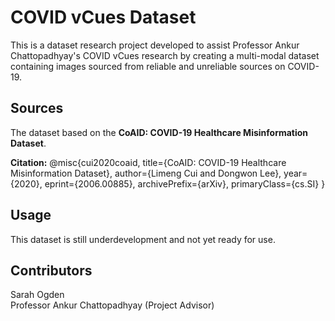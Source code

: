 # COVID vCues Dataset

This is a dataset research project developed to assist Professor Ankur Chattopadhyay's COVID vCues research by creating a multi-modal dataset containing images sourced from reliable and unreliable sources on COVID-19.

## Sources

The dataset based on the **CoAID: COVID-19 Healthcare Misinformation Dataset**.

**Citation:**
@misc{cui2020coaid,
title={CoAID: COVID-19 Healthcare Misinformation Dataset},
author={Limeng Cui and Dongwon Lee},
year={2020},
eprint={2006.00885},
archivePrefix={arXiv},
primaryClass={cs.SI}
}

## Usage

This dataset is still underdevelopment and not yet ready for use.

## Contributors

Sarah Ogden  
Professor Ankur Chattopadhyay (Project Advisor)
